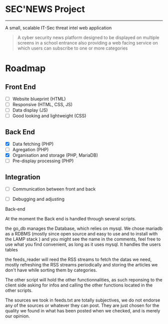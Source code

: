 # SEC'NEWS Project

---

A small, scalable IT-Sec threat intel web application

> A cyber security news platform designed to be displayed on multiple screens in a school entrance
> also providing a web facing service on which users can subscribe to one or more categories

# Roadmap

## Front End

- [ ]  Website blueprint (HTML)
- [ ]  Responsive (HTML, CSS, JS)
- [ ]  Data display (JS)
- [ ]  Good looking and lightweight (CSS)

## Back End

- [x]  Data fetching (PHP)
- [ ]  Agregation (PHP)
- [x]  Organisation and storage (PHP, MariaDB)
- [ ]  Pre-display processing (PHP)

## Integration

- [ ]  Communication between front and back
- [ ]  Debugging and adjusting


Back-end

At the moment the Back end is handled through several scripts.

the go_db manages the Database, which relies on mysql. We chose mariadb as a RDBMS (mostly since open source and easy to use and to install with the LAMP stack ) and you might see the name in the comments, feel free to use what you find convenient, as long as it uses mysql.
It handles the users tables
 
the feeds_reader will reed the RSS streams to fetch the datas we need, mostly refreshing the RSS streams periodically and storing the articles we don't have while sorting them by categories.

The other script will hold the other functionnalities, as such reponsing to the client side asking for infos and calling the other functions located in the other scripts.

The sources we took in feeds.txt are totally subjectives, we do not endorse any of the sources or whatever they can post. They are just chosen for the quality we found in what has been posted when we checked, and is merely our opinion.

